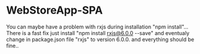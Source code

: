 # WebStoreApp-SPA
You can maybe have a problem with rxjs during installation "npm install"...
There is a fast fix just install "npm install rxjs@6.0.0 --save" and eventualy change in package.json file 
"rxjs" to version 6.0.0. and everything should be fine..

